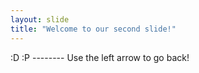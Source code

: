 ```yaml
---
layout: slide
title: "Welcome to our second slide!"
---
```

:D  :P --------
Use the left arrow to go back!
